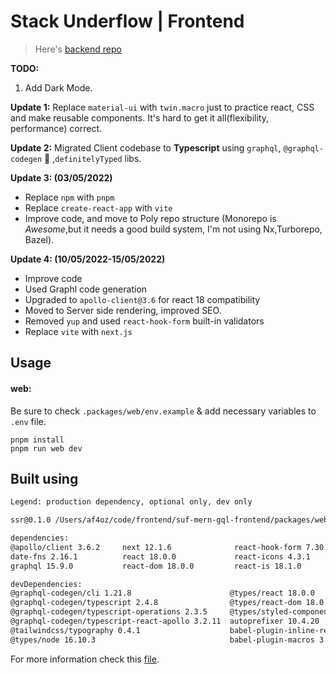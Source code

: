 # Stack Underflow | Frontend

> Here's [backend repo](https://github.com/af4oz/suf-mern-gql-backend)

**TODO:**

1. Add Dark Mode.

**Update 1:** Replace `material-ui` with `twin.macro` just to practice react, CSS and make reusable components. It's hard to get it all(flexibility, performance) correct.

**Update 2:** Migrated Client codebase to **Typescript** using `graphql`, `@graphql-codegen` 💚 ,`definitelyTyped` libs.

**Update 3: (03/05/2022)**

- Replace `npm` with `pnpm`
- Replace `create-react-app` with `vite`
- Improve code, and move to Poly repo structure (Monorepo is _Awesome_,but it needs a good build system, I'm not using Nx,Turborepo, Bazel).

**Update 4: (10/05/2022-15/05/2022)**

- Improve code
- Used Graphl code generation
- Upgraded to `apollo-client@3.6` for react 18 compatibility
- Moved to Server side rendering, improved SEO.
- Removed `yup` and used `react-hook-form` built-in validators
- Replace `vite` with `next.js`

## Usage

#### web:

Be sure to check `.packages/web/env.example` & add necessary variables to `.env` file.

```
pnpm install
pnpm run web dev
```

## Built using

```sh
Legend: production dependency, optional only, dev only

ssr@0.1.0 /Users/af4oz/code/frontend/suf-mern-gql-frontend/packages/web (PRIVATE)

dependencies:
@apollo/client 3.6.2     next 12.1.6              react-hook-form 7.30.0   styled-components 5.3.5
date-fns 2.16.1          react 18.0.0             react-icons 4.3.1        web-vitals 2.1.4
graphql 15.9.0           react-dom 18.0.0         react-is 18.1.0

devDependencies:
@graphql-codegen/cli 1.21.8                      @types/react 18.0.0                              eslint 8.17.0
@graphql-codegen/typescript 2.4.8                @types/react-dom 18.0.0                          eslint-config-next 12.1.6
@graphql-codegen/typescript-operations 2.3.5     @types/styled-components 5.1.15                  postcss 8.4.49
@graphql-codegen/typescript-react-apollo 3.2.11  autoprefixer 10.4.20                             tailwindcss 2.2.19
@tailwindcss/typography 0.4.1                    babel-plugin-inline-react-svg 2.0.1              twin.macro 2.8.2
@types/node 16.10.3                              babel-plugin-macros 3.1.0                        typescript 4.7.3
```

For more information check this [file](./open-source.json).
